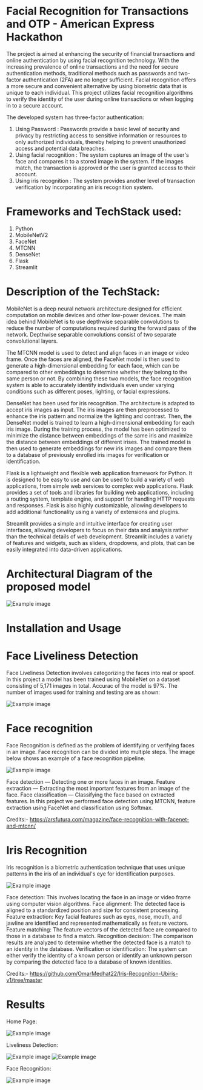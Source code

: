 # Facial Recognition for Transactions and OTP - American Express Hackathon
The project is aimed at enhancing the security of financial transactions and online authentication by using facial recognition technology.
With the increasing prevalence of online transactions and the need for secure authentication methods, traditional methods such as passwords and two-factor authentication (2FA) are no longer sufficient. Facial recognition offers a more secure and convenient alternative by using biometric data that is unique to each individual.
This project utilizes facial recognition algorithms to verify the identity of the user during online transactions or when logging in to a secure account. 

The developed system has three-factor authentication:
1) Using Password : Passwords provide a basic level of security and privacy by restricting access to sensitive information or resources to only authorized individuals, thereby helping to prevent unauthorized access and potential data breaches.
2) Using facial recognition : The system captures an image of the user's face and compares it to a stored image in the system. If the images match, the transaction is approved or the user is granted access to their account. 
3) Using iris recognition : The system provides another level of transaction verification by incorporating an iris recognition system.

# Frameworks and TechStack used:
1) Python 
2) MobileNetV2
3) FaceNet
4) MTCNN
5) DenseNet
6) Flask
7) Streamlit

# Description of the TechStack:

MobileNet is a deep neural network architecture designed for efficient computation on mobile devices and other low-power devices. The main idea behind MobileNet is to use depthwise separable convolutions to reduce the number of computations required during the forward pass of the network. Depthwise separable convolutions consist of two separate convolutional layers.

The MTCNN model is used to detect and align faces in an image or video frame. Once the faces are aligned, the FaceNet model is then used to generate a high-dimensional embedding for each face, which can be compared to other embeddings to determine whether they belong to the same person or not. By combining these two models, the face recognition system is able to accurately identify individuals even under varying conditions such as different poses, lighting, or facial expressions.

DenseNet has been used for iris recognition.  The architecture is adapted to accept iris images as input. The iris images are then preprocessed to enhance the iris pattern and normalize the lighting and contrast. Then, the DenseNet model is trained to learn a high-dimensional embedding for each iris image. During the training process, the model has been optimized to minimize the distance between embeddings of the same iris and maximize the distance between embeddings of different irises. The trained model is then used to generate embeddings for new iris images and compare them to a database of previously enrolled iris images for verification or identification. 

Flask is a lightweight and flexible web application framework for Python. It is designed to be easy to use and can be used to build a variety of web applications, from simple web services to complex web applications. Flask provides a set of tools and libraries for building web applications, including a routing system, template engine, and support for handling HTTP requests and responses. Flask is also highly customizable, allowing developers to add additional functionality using a variety of extensions and plugins. 

Streamlit provides a simple and intuitive interface for creating user interfaces, allowing developers to focus on their data and analysis rather than the technical details of web development. Streamlit includes a variety of features and widgets, such as sliders, dropdowns, and plots, that can be easily integrated into data-driven applications.

# Architectural Diagram of the proposed model

![Example image](result_images/architecture_diagram.png "This is an example image")

# Installation and Usage

# Face Liveliness Detection
Face Liveliness Detection involves categorizing the faces into real or spoof. In this project a model has been trained using MobileNet on a dataset consisting of 5,171 images in total. Accurac of the model is 97%. The number of images used for training and testing are as shown:

![Example image](result_images/train_and_test.png "This is an example image")


# Face recognition
Face Recognition is defined as the problem of identifying or verifying faces in an image.
Face recognition can be divided into multiple steps. The image below shows an example of a face recognition pipeline.

![Example image](result_images/face_recognition_pipeline.png "This is an example image")

Face detection — Detecting one or more faces in an image.
Feature extraction — Extracting the most important features from an image of the face.
Face classification — Classifying the face based on extracted features.
In this project we performed face detection using MTCNN, feature extraction using FaceNet and classification using Softmax.

Credits:- https://arsfutura.com/magazine/face-recognition-with-facenet-and-mtcnn/

# Iris Recognition
Iris recognition is a biometric authentication technique that uses unique patterns in the iris of an individual's eye for identification purposes.

![Example image](result_images/iris_recognition.drawio.png "This is an example image")

Face detection: This involves locating the face in an image or video frame using computer vision algorithms.
Face alignment: The detected face is aligned to a standardized position and size for consistent processing.
Feature extraction: Key facial features such as eyes, nose, mouth, and jawline are identified and represented mathematically as feature vectors.
Feature matching: The feature vectors of the detected face are compared to those in a database to find a match.
Recognition decision: The comparison results are analyzed to determine whether the detected face is a match to an identity in the database.
Verification or identification: The system can either verify the identity of a known person or identify an unknown person by comparing the detected face to a database of known identities.

Credits:- https://github.com/OmarMedhat22/Iris-Recognition-Ubiris-v1/tree/master

# Results
Home Page:

![Example image](result_images/new_home_page.jpeg "This is an example image")

Liveliness Detection:

![Example image](result_images/real_spoof_1.jpeg "This is an example image")
![Example image](result_images/real_spoof_2.jpeg "This is an example image")

Face Recognition:

![Example image](result_images/face_recognition.jpeg "This is an example image")

